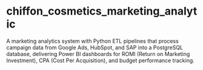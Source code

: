 # chiffon_cosmetics_marketing_analytic
A marketing analytics system with Python ETL pipelines that process campaign data from Google Ads, HubSpot, and SAP into a PostgreSQL database, delivering Power BI dashboards for ROMI (Return on Marketing Investment), CPA (Cost Per Acquisition), and budget performance tracking.
